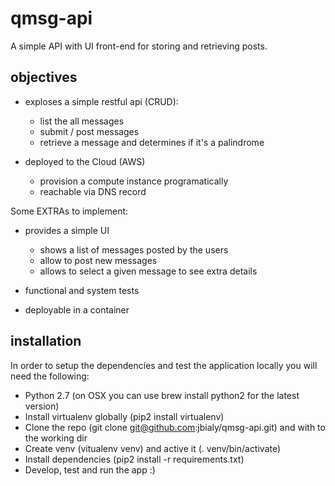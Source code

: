 # qmsg-api

A simple API with UI front-end for storing and retrieving posts.

## objectives

* exploses a simple restful api (CRUD):
    * list the all messages
    * submit / post messages
    * retrieve a message and determines if it's a palindrome

* deployed to the Cloud (AWS)
    * provision a compute instance programatically
    * reachable via DNS record

Some EXTRAs to implement:

* provides a simple UI
    * shows a list of messages posted by the users
    * allow to post new messages
    * allows to select a given message to see extra details

* functional and system tests
* deployable in a container

## installation

In order to setup the dependencies and test the application locally you will need the following:

* Python 2.7 (on OSX you can use brew install python2 for the latest version)
* Install virtualenv globally (pip2 install virtualenv)
* Clone the repo (git clone git@github.com:jbialy/qmsg-api.git) and with to the working dir
* Create venv (vitualenv venv) and active it (. venv/bin/activate)
* Install dependencies (pip2 install -r requirements.txt)
* Develop, test and run the app :)